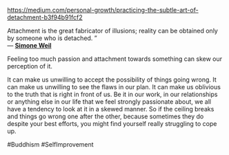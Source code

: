 https://medium.com/personal-growth/practicing-the-subtle-art-of-detachment-b3f94b91fcf2

Attachment is the great fabricator of illusions; reality can be obtained only by someone who is detached. ”  
― [**Simone Weil**](https://www.goodreads.com/author/show/18395.Simone_Weil)


Feeling too much passion and attachment towards something can skew our perception of it.

It can make us unwilling to accept the possibility of things going wrong. It can make us unwilling to see the flaws in our plan. It can make us oblivious to the truth that is right in front of us. Be it in our work, in our relationships or anything else in our life that we feel strongly passionate about, we all have a tendency to look at it in a skewed manner. So if the ceiling breaks and things go wrong one after the other, because sometimes they do despite your best efforts, you might find yourself really struggling to cope up.



#Buddhism #SelfImprovement 